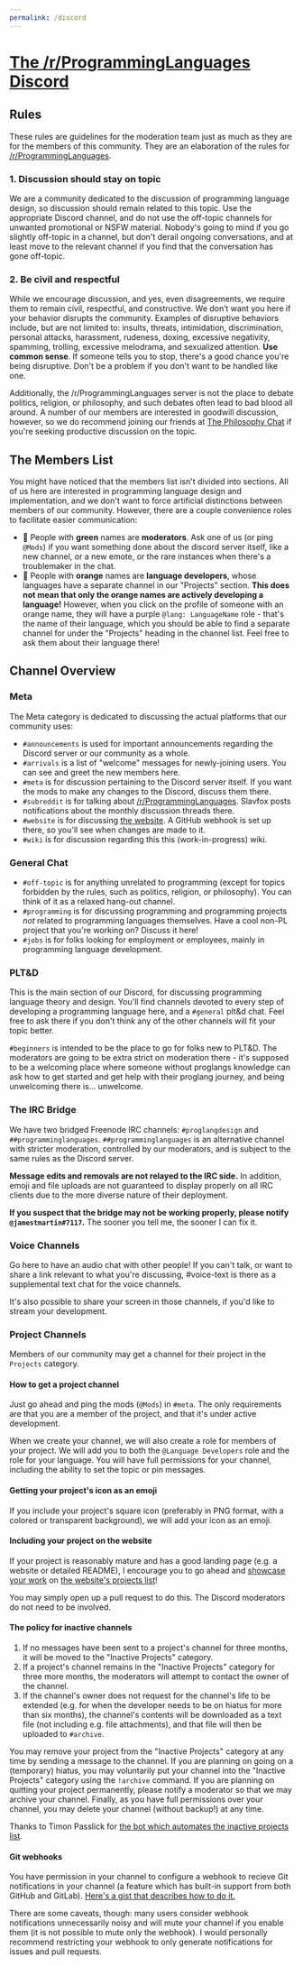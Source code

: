 ```yaml
---
permalink: /discord
---
```

# [The /r/ProgrammingLanguages Discord](https://discord.gg/4Kjt3ZE)
## Rules
These rules are guidelines for the moderation team just as much as they are for the members of this community. They are an elaboration of the rules for [/r/ProgrammingLanguages](https://reddit.com/r/ProgrammingLanguages).

### 1. Discussion should stay on topic
We are a community dedicated to the discussion of programming language design, so discussion should remain related to this topic. Use the appropriate Discord channel, and do not use the off-topic channels for unwanted promotional or NSFW material. Nobody's going to mind if you go slightly off-topic in a channel, but don't derail ongoing conversations, and at least move to the relevant channel if you find that the conversation has gone off-topic. 

### 2. Be civil and respectful
While we encourage discussion, and yes, even disagreements, we require them to remain civil, respectful, and constructive. We don’t want you here if your behavior disrupts the community. Examples of disruptive behaviors include, but are not limited to: insults, threats, intimidation, discrimination, personal attacks, harassment, rudeness, doxing, excessive negativity, spamming, trolling, excessive melodrama, and sexualized attention. **Use common sense**. If someone tells you to stop, there's a good chance you're being disruptive. Don't be a problem if you don't want to be handled like one.

Additionally, the /r/ProgrammingLanguages server is not the place to debate politics, religion, or philosophy, and such debates often lead to bad blood all around. A number of our members are interested in goodwill discussion, however, so we do recommend joining our friends at [The Philosophy Chat](https://discord.gg/MBqq2uh) if you're seeking productive discussion on the topic.

## The Members List
You might have noticed that the members list isn't divided into sections. All of us here are interested in programming language design and implementation, and we don't want to force artificial distinctions between members of our community. However, there are a couple convenience roles to facilitate easier communication:
* 💚 People with **green** names are **moderators**. Ask one of us (or ping `@Mods`) if you want something done about the discord server itself, like a new channel, or a new emote, or the rare instances when there's a troublemaker in the chat.
* 🧡 People with **orange** names are **language developers**, whose languages have a separate channel in our "Projects" section. **This does not mean that only the orange names are actively developing a language!** However, when you click on the profile of someone with an orange name, they will have a purple `@lang: LanguageName` role - that's the name of their language, which you should be able to find a separate channel for under the "Projects" heading in the channel list. Feel free to ask them about their language there!

## Channel Overview
### Meta
The Meta category is dedicated to discussing the actual platforms that our community uses:
* `#announcements` is used for important announcements regarding the Discord server or our community as a whole.
* `#arrivals` is a list of "welcome" messages for newly-joining users. You can see and greet the new members here.
* `#meta` is for discussion pertaining to the Discord server itself. If you want the mods to make any changes to the Discord, discuss them there.
* `#subreddit` is for talking about [/r/ProgrammingLanguages](https://reddit.com/r/ProgrammingLanguages). Slavfox posts notifications about the monthly discussion threads there.
* `#website` is for discussing [the website](https://proglangdesign.net/). A GitHub webhook is set up there, so you'll see when changes are made to it.
* `#wiki` is for discussion regarding this this (work-in-progress) wiki.

### General Chat
* `#off-topic` is for anything unrelated to programming (except for topics forbidden by the rules, such as politics, religion, or philosophy). You can think of it as a relaxed hang-out channel.
* `#programming` is for discussing programming and programming projects *not* related to programming languages themselves. Have a cool non-PL project that you're working on? Discuss it here!
* `#jobs` is for folks looking for employment or employees, mainly in programming language development.

### PLT&D
This is the main section of our Discord, for discussing programming language theory and design. You'll find channels devoted to every step of developing a programming language here, and a `#general` plt&d chat. Feel free to ask there if you don't think any of the other channels will fit your topic better.

`#beginners` is intended to be the place to go for folks new to PLT&D. The moderators are going to be extra strict on moderation there - it's supposed to be a welcoming place where someone without proglangs knowledge can ask how to get started and get help with their proglang journey, and being unwelcoming there is... unwelcome.

### The IRC Bridge
We have two bridged Freenode IRC channels: `#proglangdesign` and `##programminglanguages`.
`##programminglanguages` is an alternative channel with stricter moderation, controlled by our moderators, and is subject to the same rules as the Discord server.

**Message edits and removals are not relayed to the IRC side.** In addition, emoji and file uploads are not guaranteed to display properly on all IRC clients due to the more diverse nature of their deployment.

**If you suspect that the bridge may not be working properly, please notify `@jamestmartin#7117`.** The sooner you tell me, the sooner I can fix it.

### Voice Channels
Go here to have an audio chat with other people! If you can't talk, or want to share a link relevant to what you're discussing, #voice-text is there as a supplemental text chat for the voice channels.

It's also possible to share your screen in those channels, if you'd like to stream your development.

### Project Channels
Members of our community may get a channel for their project in the `Projects` category.

#### How to get a project channel
Just go ahead and ping the mods (`@Mods`) in `#meta`.
The only requirements are that you are a member of the project, and that it's under active development.

When we create your channel, we will also create a role for members of your project.
We will add you to both the `@Language Developers` role and the role for your language.
You will have full permissions for your channel, including the ability to set the topic or pin messages.

#### Getting your project's icon as an emoji
If you include your project's square icon (preferably in PNG format, with a colored or transparent background), we will add your icon as an emoji.

#### Including your project on the website
If your project is reasonably mature and has a good landing page (e.g. a website or detailed README), I encourage you to go ahead and [showcase your work](https://github.com/proglangdesign/proglangdesign.github.io/#adding-your-project) on [the website's projects list](https://proglangdesign.net/#projects)!

You may simply open up a pull request to do this. The Discord moderators do not need to be involved.

#### The policy for inactive channels
1. If no messages have been sent to a project's channel for three months, it will be moved to the "Inactive Projects" category.
2. If a project's channel remains in the "Inactive Projects" category for three more months, the moderators will attempt to contact the owner of the channel.
3. If the channel's owner does not request for the channel's life to be extended (e.g. for when the developer needs to be on hiatus for more than six months), the channel's contents will be downloaded as a text file (not including e.g. file attachments), and that file will then be uploaded to `#archive`.

You may remove your project from the "Inactive Projects" category at any time by sending a message to the channel.
If you are planning on going on a (temporary) hiatus, you may voluntarily put your channel into the "Inactive Projects" category using the `!archive` command.
If you are planning on quitting your project permanently, please notify a moderator so that we may archive your channel.
Finally, as you have full permissions over your channel, you may delete your channel (without backup!) at any time.

Thanks to Timon Passlick for [the bot which automates the inactive projects list](https://github.com/proglangdesign/channel-sorter).

#### Git webhooks
You have permission in your channel to configure a webhook to recieve Git notifications in your channel (a feature which has built-in support from both GitHub and GitLab).
[Here's a gist that describes how to do it.](https://gist.github.com/jagrosh/5b1761213e33fc5b54ec7f6379034a22)

There are some caveats, though: many users consider webhook notifications unnecessarily noisy and will mute your channel if you enable them (it is not possible to mute only the webhook).
I would personally recommend restricting your webhook to only generate notifications for issues and pull requests.
